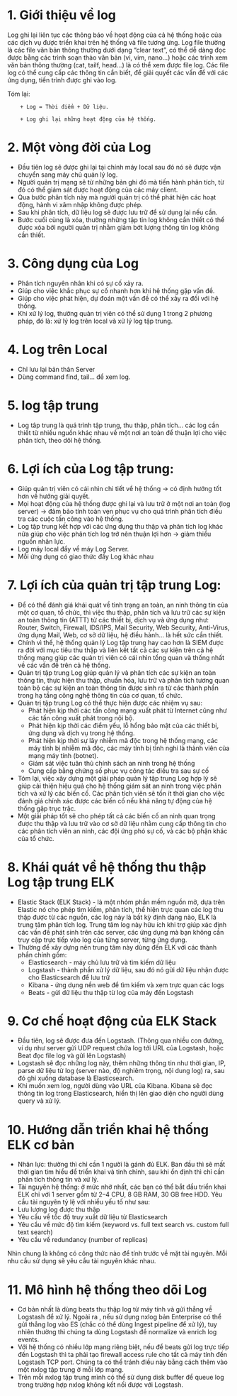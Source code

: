 # 1. Giới thiệu về log
Log ghi lại liên tục các thông báo về hoạt động của cả hệ thống hoặc của các dịch vụ được triển khai trên hệ thống và file tương ứng. Log file thường là các file văn bản thông thường dưới dạng “clear text”, có thể dễ dàng đọc được bằng các trình soạn thảo văn bản (vi, vim, nano...) hoặc các trình xem văn bản thông thường (cat, tailf, head...) là có thể xem được file log. Các file log có thể cung cấp các thông tin cần biết, để giải quyết các vấn đề với các ứng dụng, tiến trình được ghi vào log.

Tóm lại:
```
    + Log = Thời điểm + Dữ liệu.

    + Log ghi lại những hoạt động của hệ thống.
```

# 2. Một vòng đời của Log
- Đầu tiên log sẽ được ghi lại tại chính máy local sau đó nó sẽ được vận chuyển sang máy chủ quản lý log.
- Người quản trị mạng sẽ từ những bản ghi đó mà tiến hành phân tích, từ đó có thể giám sát được hoạt động của các máy client.
- Qua bước phân tích này mà người quản trị có thể phát hiện các hoạt động, hành vi xâm nhập không được phép.
- Sau khi phân tích, dữ liệu log sẽ được lưu trữ để sử dụng lại nếu cần.
- Bước cuối cùng là xóa, thường những tập tin log không cần thiết có thể được xóa bởi người quản trị nhằm giảm bớt lượng thông tin log không cần thiết.
# 3. Công dụng của Log
- Phân tích nguyên nhân khi có sự cố xảy ra.
- Giúp cho việc khắc phục sự cố nhanh hơn khi hệ thống gặp vấn đề.
- Giúp cho việc phát hiện, dự đoán một vấn đề có thể xảy ra đối với hệ thống.
- Khi xử lý log, thường quản trị viên có thể sử dụng 1 trong 2 phương pháp, đó là: xử lý log trên local và xử lý log tập trung.
# 4. Log trên Local
- Chỉ lưu lại bản thân Server
- Dùng command find, tail… để xem log.
# 5. log tập trung
- Log tâp trung là quá trình tập trung, thu thập, phân tích... các log cần thiết từ nhiều nguồn khác nhau về một nơi an toàn để thuận lợi cho việc phân tích, theo dõi hệ thống.
# 6. Lợi ích của Log tập trung:
- Giúp quản trị viên có cái nhìn chi tiết về hệ thống -> có định hướng tốt hơn về hướng giải quyết.
- Mọi hoạt động của hệ thống được ghi lại và lưu trữ ở một nơi an toàn (log server) -> đảm bảo tính toàn vẹn phục vụ cho quá trình phân tích điều tra các cuộc tấn công vào hệ thống.
- Log tập trung kết hợp với các ứng dụng thu thập và phân tích log khác nữa giúp cho việc phân tích log trở nên thuận lợi hơn -> giảm thiểu nguồn nhân lực.
- Log máy local đẩy về máy Log Server.
- Mỗi ứng dụng có giao thức đẩy Log khác nhau
# 7. Lợi ích của quản trị tập trung Log:
- Để có thể đánh giá khái quát về tình trạng an toàn, an ninh thông tin của một cơ quan, tổ chức, thì việc thu thập, phân tích và lưu trữ các sự kiện an toàn thông tin (ATTT) từ các thiết bị, dịch vụ và ứng dụng như: Router, Switch, Firewall, IDS/IPS, Mail Security, Web Security, Anti-Virus, ứng dụng Mail, Web, cơ sở dữ liệu, hệ điều hành… là hết sức cần thiết.
- Chính vì thế, hệ thống quản lý Log tập trung hay cao hơn là SIEM được ra đời với mục tiêu thu thập và liên kết tất cả các sự kiện trên cả hệ thống mạng giúp các quản trị viên có cái nhìn tổng quan và thống nhất về các vấn đề trên cả hệ thống.
- Quản trị tập trung Log giúp quản lý và phân tích các sự kiện an toàn thông tin, thực hiện thu thập, chuẩn hóa, lưu trữ và phân tích tương quan toàn bộ các sự kiện an toàn thông tin được sinh ra từ các thành phần trong hạ tầng công nghệ thông tin của cơ quan, tổ chức.
- Quản trị tập trung Log có thể thực hiện được các nhiệm vụ sau:
  + Phát hiện kịp thời các tấn công mạng xuất phát từ Internet cũng như các tấn công xuất phát trong nội bộ.
  + Phát hiện kịp thời các điểm yếu, lỗ hổng bảo mật của các thiết bị, ứng dụng và dịch vụ trong hệ thống.
  + Phát hiện kịp thời sự lây nhiễm mã độc trong hệ thống mạng, các máy tính bị nhiễm mã độc, các máy tính bị tình nghi là thành viên của mạng máy tính (botnet).
  + Giám sát việc tuân thủ chính sách an ninh trong hệ thống
  + Cung cấp bằng chứng số phục vụ công tác điều tra sau sự cố
- Tóm lại, việc xây dựng một giải pháp quản lý tập trung Log hợp lý sẽ giúp cải thiện hiệu quả cho hệ thống giám sát an ninh trong việc phân tích và xử lý các biến cố. Các phân tích viên sẽ tốn ít thời gian cho việc đánh giá chính xác được các biến cố nếu khả năng tự động của hệ thống gặp trục trặc.
- Một giải pháp tốt sẽ cho phép tất cả các biến cố an ninh quan trọng được thu thập và lưu trữ vào cơ sở dữ liệu nhằm cung cấp thông tin cho các phân tích viên an ninh, các đội ứng phó sự cố, và các bộ phận khác của tổ chức.
# 8. Khái quát về hệ thống thu thập Log tập trung ELK
- Elastic Stack (ELK Stack) - là một nhóm phần mềm nguồn mở, dựa trên Elastic nó cho phép tìm kiếm, phân tích, thể hiện trực quan các log thu thập được từ các nguồn, các log này là bất kỳ định dạng nào, ELK là trung tâm phân tích log. Trung tâm log này hữu ích khi trợ giúp xác định các vấn đề phát sinh trên các server, các ứng dụng mà bạn không cần truy cập trực tiếp vào log của từng server, từng ứng dụng. 
- Thường để xây dựng nên trung tâm này dùng đến ELK với các thành phần chính gồm:
  + Elasticsearch - máy chủ lưu trữ và tìm kiếm dữ liệu
  + Logstash - thành phần xử lý dữ liệu, sau đó nó gửi dữ liệu nhận được cho Elasticsearch để lưu trữ
  + Kibana - ứng dụng nền web để tìm kiếm và xem trực quan các logs
  + Beats - gửi dữ liệu thu thập từ log của máy đến Logstash
# 9. Cơ chế hoạt động của ELK Stack
- Đầu tiên, log sẽ được đưa đến Logstash. (Thông qua nhiều con đường, ví dụ như server gửi UDP request chứa log tới URL của Logstash, hoặc Beat đọc file log và gửi lên Logstash)
- Logstash sẽ đọc những log này, thêm những thông tin như thời gian, IP, parse dữ liệu từ log (server nào, độ nghiêm trọng, nội dung log) ra, sau đó ghi xuống database là Elasticsearch.
- Khi muốn xem log, người dùng vào URL của Kibana. Kibana sẽ đọc thông tin log trong Elasticsearch, hiển thị lên giao diện cho người dùng query và xử lý.
# 10. Hướng dẫn triển khai hệ thống ELK cơ bản
- Nhân lực: thường thì chỉ cần 1 người là gánh đủ ELK. Ban đầu thì sẽ mất thời gian tìm hiểu để triển khai và tinh chỉnh, sau khi ổn định thì chỉ cần phân tích thông tin và xử lý.
- Tài nguyên hệ thống: ở mức nhở nhất, các bạn có thể bắt đầu triển khai ELK chỉ với 1 server gồm từ 2–4 CPU, 8 GB RAM, 30 GB free HDD. Yêu cầu tài nguyên tỷ lệ với nhiều yếu tố như sau:
- Lưu lượng log được thu thập
- Yêu cầu về tốc độ truy xuất dữ liệu từ Elasticsearch
- Yêu cầu về mức độ tìm kiếm (keyword vs. full text search vs. custom full text search)
- Yêu cầu về redundancy (number of replicas)

Nhìn chung là không có công thức nào để tính trước về mặt tài nguyên. Mỗi nhu cầu sử dụng sẽ yêu cầu tài nguyên khác nhau.
# 11. Mô hình hệ thống theo dõi Log
- Cơ bản nhất là dùng beats thu thập log từ máy tính và gửi thẳng về Logstash để xử lý. Ngoài ra , nếu sử dụng nxlog bản Enterprise có thể gửi thẳng log vào ES (chắc có thể dùng Ingest pipeline để xử lý), tuy nhiên thường thì chúng ta dùng Logstash để normalize và enrich log events.
- Với hệ thống có nhiều lớp mạng riêng biệt, nếu để beats gửi log trực tiếp đến Logstash thì ta phải tạo firewall access rule cho tất cả máy tính đến Logstash TCP port. Chúng ta có thể tránh điều này bằng cách thêm vào một nxlog tập trung ở mỗi lớp mạng.
- Trên mỗi nxlog tập trung mình có thể sử dụng disk buffer để queue log trong trường hợp nxlog không kết nối được với Logstash.
